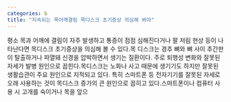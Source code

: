 ```yaml
---
categories: b
title: "지속되는 목어깨결림 목디스크 초기증상 의심해 봐야"
---
```

평소 목과 어깨에 결림이 자주 발생하고 통증이 점점 심해진다거나 팔 저림 현상 등이 나타난다면 목디스크 초기증상을 의심해 볼 수 있다.목 디스크는 경추 뼈와 뼈 사이 추간판이 탈출하거나 파열돼 신경을 압박하면서 생기는 질환이다. 주로 퇴행성 변화와 잘못된 자세가 발병 원인으로 꼽힌다.목디스크는 노화나 사고 때문에 생기기도 하지만 잘못된 생활습관이 주요 원인으로 지적되고 있다. 특히 스마트폰 등 전자기기를 잘못된 자세로 오래 사용하는 것이 목디스크 증가의 큰 원인으로 꼽히고 있다.스마트폰이나 컴퓨터 사용 시 고개를 숙이거나 목을 앞으